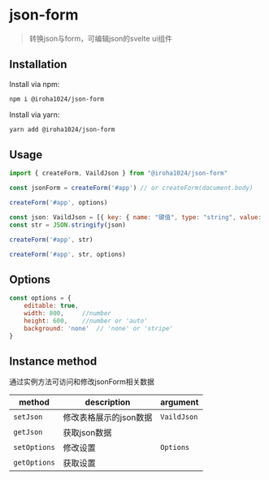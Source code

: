 # json-form

> 转换json与form，可编辑json的svelte ui组件
> 



## Installation

Install via npm:
```bash
npm i @iroha1024/json-form
```

Install via yarn:
```bash
yarn add @iroha1024/json-form
```

## Usage

```javascript
import { createForm, VaildJson } from "@iroha1024/json-form"

const jsonForm = createForm('#app') // or createForm(document.body)

createForm('#app', options)

const json: VaildJson = [{ key: { name: "键值", type: "string", value: "属性" } }]
const str = JSON.stringify(json)

createForm('#app', str)

createForm('#app', str, options)
```

## Options

```javascript
const options = {
    editable: true,	
    width: 800,		//number
    height: 600,	//number or 'auto'
    background: 'none'	// 'none' or 'stripe'
}
```



## Instance method

通过实例方法可访问和修改jsonForm相关数据

| method       | description            | argument    |
| ------------ | ---------------------- | ----------- |
| `setJson`    | 修改表格展示的json数据 | `VaildJson` |
| `getJson`    | 获取json数据           |             |
| `setOptions` | 修改设置               | `Options`   |
| `getOptions` | 获取设置               |             |

